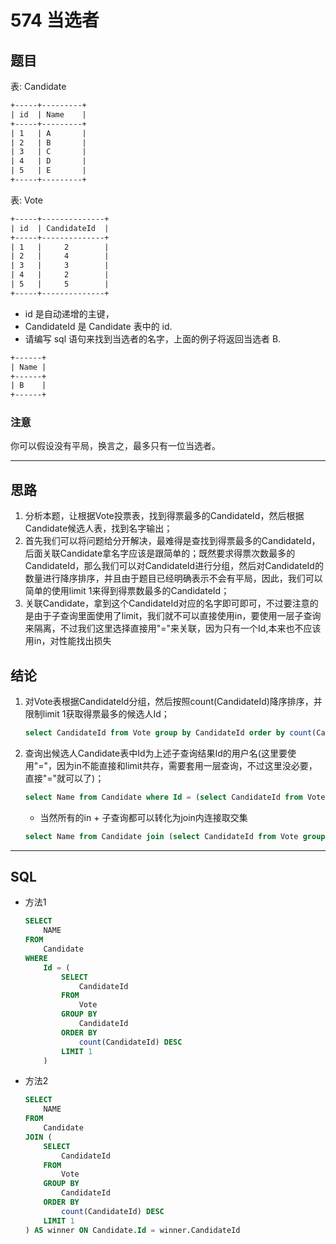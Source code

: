 # 574 当选者

## 题目

表: Candidate

```txt
+-----+---------+
| id  | Name    |
+-----+---------+
| 1   | A       |
| 2   | B       |
| 3   | C       |
| 4   | D       |
| 5   | E       |
+-----+---------+  
```

表: Vote

```txt
+-----+--------------+
| id  | CandidateId  |
+-----+--------------+
| 1   |     2        |
| 2   |     4        |
| 3   |     3        |
| 4   |     2        |
| 5   |     5        |
+-----+--------------+
```

- id 是自动递增的主键，
- CandidateId 是 Candidate 表中的 id.
- 请编写 sql 语句来找到当选者的名字，上面的例子将返回当选者 B.

```txt
+------+
| Name |
+------+
| B    |
+------+
```

### 注意

你可以假设没有平局，换言之，最多只有一位当选者。

***

## 思路

1. 分析本题，让根据Vote投票表，找到得票最多的CandidateId，然后根据Candidate候选人表，找到名字输出；
2. 首先我们可以将问题给分开解决，最难得是查找到得票最多的CandidateId，后面关联Candidate拿名字应该是跟简单的；既然要求得票次数最多的CandidateId，那么我们可以对CandidateId进行分组，然后对CandidateId的数量进行降序排序，并且由于题目已经明确表示不会有平局，因此，我们可以简单的使用limit 1来得到得票数最多的CandidateId；
3. 关联Candidate，拿到这个CandidateId对应的名字即可即可，不过要注意的是由于子查询里面使用了limit，我们就不可以直接使用in，要使用一层子查询来隔离，不过我们这里选择直接用"="来关联，因为只有一个Id,本来也不应该用in，对性能找出损失

## 结论

1. 对Vote表根据CandidateId分组，然后按照count(CandidateId)降序排序，并限制limit 1获取得票最多的候选人Id；

    ```sql
    select CandidateId from Vote group by CandidateId order by count(CandidateId) limit 1
    ```

2. 查询出候选人Candidate表中Id为上述子查询结果Id的用户名(这里要使用"="，因为in不能直接和limit共存，需要套用一层查询，不过这里没必要，直接"="就可以了)；

    ```sql
    select Name from Candidate where Id = (select CandidateId from Vote group by CandidateId order by count(CandidateId) desc limit 1)
    ```

    - 当然所有的in + 子查询都可以转化为join内连接取交集

    ```sql
    select Name from Candidate join (select CandidateId from Vote group by CandidateId order by count(CandidateId) desc limit 1) as winner  on Candidate.Id = winner.CandidateId
    ```

***

## SQL

- 方法1

    ```sql
    SELECT
        NAME
    FROM
        Candidate
    WHERE
        Id = (
            SELECT
                CandidateId
            FROM
                Vote
            GROUP BY
                CandidateId
            ORDER BY
                count(CandidateId) DESC
            LIMIT 1
        )
    ```

- 方法2

    ```sql
    SELECT
        NAME
    FROM
        Candidate
    JOIN (
        SELECT
            CandidateId
        FROM
            Vote
        GROUP BY
            CandidateId
        ORDER BY
            count(CandidateId) DESC
        LIMIT 1
    ) AS winner ON Candidate.Id = winner.CandidateId
    ```

